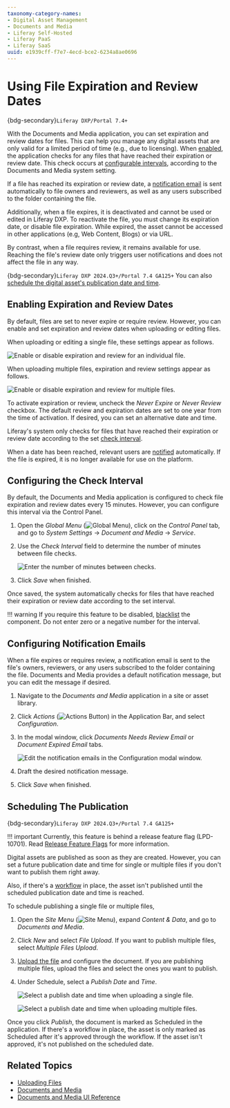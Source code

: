 ```yaml
---
taxonomy-category-names:
- Digital Asset Management
- Documents and Media
- Liferay Self-Hosted
- Liferay PaaS
- Liferay SaaS
uuid: e1939cff-f7e7-4ecd-bce2-6234a8ae0696
---
```


# Using File Expiration and Review Dates

{bdg-secondary}`Liferay DXP/Portal 7.4+`

With the Documents and Media application, you can set expiration and review dates for files. This can help you manage any digital assets that are only valid for a limited period of time (e.g., due to licensing). When [enabled](#enabling-expiration-and-review-dates), the application checks for any files that have reached their expiration or review date. This check occurs at [configurable intervals](#configuring-the-check-interval), according to the Documents and Media system setting.

If a file has reached its expiration or review date, a [notification email](#configuring-notification-emails) is sent automatically to file owners and reviewers, as well as any users subscribed to the folder containing the file.

Additionally, when a file expires, it is deactivated and cannot be used or edited in Liferay DXP. To reactivate the file, you must change its expiration date, or disable file expiration. While expired, the asset cannot be accessed in other applications (e.g, Web Content, Blogs) or via URL.

By contrast, when a file requires review, it remains available for use. Reaching the file's review date only triggers user notifications and does not affect the file in any way.

{bdg-secondary}`Liferay DXP 2024.Q3+/Portal 7.4 GA125+` You can also [schedule the digital asset's publication date and time](#scheduling-the-publication).

## Enabling Expiration and Review Dates

By default, files are set to never expire or require review. However, you can enable and set expiration and review dates when uploading or editing files.

When uploading or editing a single file, these settings appear as follows.

![Enable or disable expiration and review for an individual file.](./using-file-expiration-and-review-dates/images/01.png)

When uploading multiple files, expiration and review settings appear as follows.

![Enable or disable expiration and review for multiple files.](./using-file-expiration-and-review-dates/images/02.png)

To activate expiration or review, uncheck the *Never Expire* or *Never Review* checkbox. The default review and expiration dates are set to one year from the time of activation. If desired, you can set an alternative date and time.

Liferay's system only checks for files that have reached their expiration or review date according to the set [check interval](#configuring-the-check-interval).

When a date has been reached, relevant users are [notified](#configuring-notification-emails) automatically. If the file is expired, it is no longer available for use on the platform.

## Configuring the Check Interval

By default, the Documents and Media application is configured to check file expiration and review dates every 15 minutes. However, you can configure this interval via the Control Panel.

1. Open the *Global Menu* (![Global Menu](../../../images/icon-applications-menu.png)), click on the *Control Panel* tab, and go to *System Settings* &rarr; *Document and Media* &rarr; *Service*.

1. Use the *Check Interval* field to determine the number of minutes between file checks.

   ![Enter the number of minutes between checks.](./using-file-expiration-and-review-dates/images/03.png)

1. Click *Save* when finished.

Once saved, the system automatically checks for files that have reached their expiration or review date according to the set interval.

!!! warning
If you require this feature to be disabled, [blacklist](../../../system-administration/installing-and-managing-apps/managing-apps/blacklisting-osgi-components.md) the component. Do not enter zero or a negative number for the interval.

## Configuring Notification Emails

When a file expires or requires review, a notification email is sent to the file's owners, reviewers, or any users subscribed to the folder containing the file. Documents and Media provides a default notification message, but you can edit the message if desired.

1. Navigate to the *Documents and Media* application in a site or asset library.

1. Click *Actions* (![Actions Button](../../../images/icon-actions.png)) in the Application Bar, and select *Configuration*.

1. In the modal window, click *Documents Needs Review Email* or *Document Expired Email* tabs.

   ![Edit the notification emails in the Configuration modal window.](./using-file-expiration-and-review-dates/images/04.png)

1. Draft the desired notification message.

1. Click *Save* when finished.

## Scheduling The Publication

{bdg-secondary}`Liferay DXP 2024.Q3+/Portal 7.4 GA125+`

!!! important
    Currently, this feature is behind a release feature flag (LPD-10701). Read [Release Feature Flags](../../../system-administration/configuring-liferay/feature-flags.md#release-feature-flags) for more information.

Digital assets are published as soon as they are created. However, you can set a future publication date and time for single or multiple files if you don't want to publish them right away.

Also, if there's a [workflow](../publishing-and-sharing/using-workflow-with-documents-and-media.md) in place, the asset isn't published until the scheduled publication date and time is reached.

To schedule publishing a single file or multiple files,

1. Open the *Site Menu* (![Site Menu](../../../images/icon-product-menu.png)), expand *Content & Data*, and go to *Documents and Media*.

1. Click *New* and select *File Upload*. If you want to publish multiple files, select *Multiple Files Upload*.

1. [Upload the file](./uploading-files.md) and configure the document. If you are publishing multiple files, upload the files and select the ones you want to publish.

1. Under Schedule, select a *Publish Date* and *Time*.

   ![Select a publish date and time when uploading a single file.](./using-file-expiration-and-review-dates/images/05.png)

   ![Select a publish date and time when uploading multiple files.](./using-file-expiration-and-review-dates/images/06.png)

Once you click *Publish*, the document is marked as Scheduled in the application. If there's a workflow in place, the asset is only marked as Scheduled after it's approved through the workflow. If the asset isn't approved, it's not published on the scheduled date.

## Related Topics

- [Uploading Files](./uploading-files.md)
- [Documents and Media](../../documents-and-media.md)
- [Documents and Media UI Reference](../documents-and-media-ui-reference.md)

